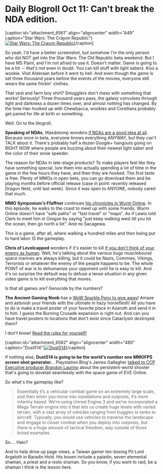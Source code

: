 # Daily Blogroll Oct 11: Can't break the NDA edition.

[caption id="attachment\_6561" align="aligncenter" width="449" caption="Star Wars: The Crayon Republic"][![](http://westkarana.com/wp-content/uploads/2011/10/starwarsguys.jpg "Star Wars: The Crayon Republic")](http://westkarana.com/wp-content/uploads/2011/10/starwarsguys.jpg)[/caption]

So yeah. I'd have a better screenshot, but somehow I'm the only person who did NOT get into the Star Wars: The Old Republic beta weekend. But I have MS Paint, and I'm not afraid to use it. Doesn't matter. Game is going to be a hit -- that's not even in doubt. You can kill stuff with light sabers. Kiss a wookie. Visit Alderaan before it went to hell. And even though the game is set three thousand years before the events of the movies, everyone still wears the same frickin' clothes.

That vest and farm boy shirt? Smugglers don't mess with something that works! Seriously! Three thousand years pass, the galaxy convulses through light and darkness a dozen times over, and almost nothing has changed. By the time Han hooked up with Chewbacca, wookies and Corellians probably get paired for life at birth or something.

Well. On to the blogroll.



**Speaking of NDAs**, Wasdstomp wonders [if NDAs are a good idea at all](http://www.wasdstomp.com/2011/10/are-ndas-really-good-idea.html). Because once in beta, everyone knows everything ANYWAY, but they can't TALK about it. There's probably half a dozen Google+ hangouts going on RIGHT NOW where people are buzzing about their newest light saber and the color of their snow speeder.

The reason for NDAs in late-stage products? To make players feel like they have something special, lure them into actually spending a lot of time in the game in the few hours they have, and then they are hooked. The first taste is free. Plenty of MMOs in open beta, you can go download them and be playing months before official release (case in point: recently released Dragon Nest, until last week). Since it was open to ANYONE, nobody cared that much.

**MMO Symposium's Ffaffner** continues [his chronicles in Wurm Online](http://www.mmo-symposium.com/2725/wurm-online-travelling-wildlife/). In this episode, he walks to the coast to meet up with some friends. Wurm Online doesn't have "safe paths" or "fast travel" or "maps". As if Lewis told Clark to meet him in Oregon by saying "just keep walking west till you hit the ocean, then go north a bit". And no Sacagewa.

This is a game, after all, where walking a hundred miles and then being put to hard labor IS the gameplay.

**Chris of Levelcapped** wonders if it's easier to kill [if you don't think of your enemy as human](http://www.levelcapped.com/2011/10/10/the-enemy-is-not-us/). Well, he's talking about the various bugs musclebound space marines are always killing, but it could be Nazis, Commies, Vikings, Terrorists or whatever the enemy of the people happens to be. The whole POINT of war is to dehumanize your opponent until he is easy to kill. And it's no surprise the default way to defuse a tense situation in any given video game is to kill everything that moves.

Is that all games are? Genocide by the numbers?

**The Ancient Gaming Noob** has a [WoW Sparkle Pony to give away](http://tagn.wordpress.com/2011/10/10/azeroth-travel-poster-contest-win-a-sparkle-pony/)! Amaze and astonish your friends with the ultimate in hazy horseflesh! All you have to do is make a travel poster of your favorite place in Azeroth and send it in to him. I guess the Burning Crusade expansion is right out. And can you have travel posters to locations that don't exist since Cataclysm destroyed them?

I don't know! [Read the rules for yourself!](http://tagn.wordpress.com/2011/10/10/azeroth-travel-poster-contest-win-a-sparkle-pony/)

[caption id="attachment\_6562" align="aligncenter" width="480" caption="Dust514"][![](http://westkarana.com/wp-content/uploads/2011/10/dust514-480x270.jpg "Dust514")](http://westkarana.com/wp-content/uploads/2011/10/dust514.jpg)[/caption]

If nothing else, **Dust514 is going to be the world's number one MMOFPS screen shot generator**... Playstation.Blog's James Gallagher [talked to CCP Executive producer Brandon Laurino](http://blog.eu.playstation.com/2011/10/10/dust-514-interview-changing-console-shooters-forever/) about the persistent-world shooter that's going to dovetail seamlessly with the space game of EVE Online. 

So what's the gameplay like?


> Essentially it’s a vehicular combat game on an extremely large scale, and then when you move into installations and outposts, it’s more infantry based. We’re using Unreal Engine 3 and we’ve incorporated a Mega Terrain engine into it that lets us create huge levels with varied terrain, with a vast array of vehicles ranging from buggies to tanks to aircraft. Typically, you would use vehicles to traverse the landscape and engage in closer combat when you deploy into outposts, but there is a huge amount of tactical freedom, way outside of those broad examples.



So.... Halo?

And to help drive up page views, a Taiwan gamer ten-boxing Pit Lord Argaloth in Baradin Hold. His boxen include a paladin, seven elemental shaman, a priest and a resto shaman. So you know, if you want to raid, be a shaman I think is the lesson here.



